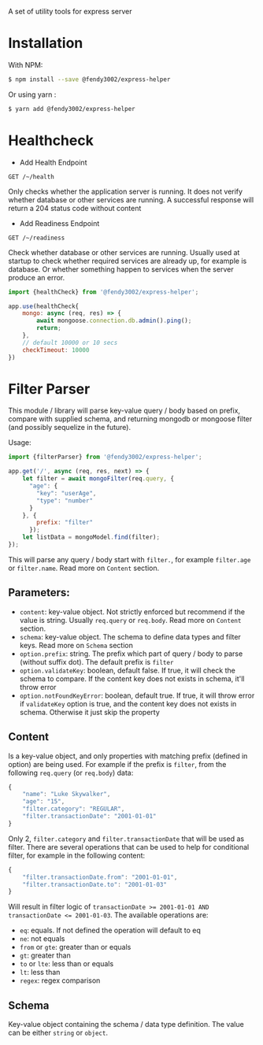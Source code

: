 A set of utility tools for express server

# Installation

With NPM: 

``` bash
$ npm install --save @fendy3002/express-helper
```

Or using yarn :

``` bash
$ yarn add @fendy3002/express-helper
```

# Healthcheck


* Add Health Endpoint

`GET /~/health`

Only checks whether the application server is running. It does not verify whether database or other services are running. A successful response will return a 204 status code without content

* Add Readiness Endpoint

`GET /~/readiness`

Check whether database or other services are running. Usually used at startup to check whether required services are already up, for example is database.
Or whether something happen to services when the server produce an error.

```javascript
import {healthCheck} from '@fendy3002/express-helper';

app.use(healthCheck{
    mongo: async (req, res) => {
        await mongoose.connection.db.admin().ping();
        return;
    },
    // default 10000 or 10 secs
    checkTimeout: 10000
})
```

# Filter Parser

This module / library will parse key-value query / body based on prefix, compare with supplied schema, and returning mongodb or mongoose filter (and possibly sequelize in the future).

Usage:
``` javascript
import {filterParser} from '@fendy3002/express-helper';

app.get('/', async (req, res, next) => {
    let filter = await mongoFilter(req.query, {
      "age": {
        "key": "userAge",
        "type": "number"
      }
    }, {
        prefix: "filter"
      });
    let listData = mongoModel.find(filter);
});
```

This will parse any query / body start with `filter.`, for example `filter.age` or `filter.name`. Read more on `Content` section.

## Parameters:

* `content`: key-value object. Not strictly enforced but recommend if the value is string. Usually `req.query` or `req.body`. Read more on `Content` section.
* `schema`: key-value object. The schema to define data types and filter keys. Read more on `Schema` section
* `option.prefix`: string. The prefix which part of query / body to parse (without suffix dot). The default prefix is `filter`
* `option.validateKey`: boolean, default false. If true, it will check the schema to compare. If the content key does not exists in schema, it'll throw error
* `option.notFoundKeyError`: boolean, default true. If true, it will throw error if `validateKey` option is true, and the content key does not exists in schema. Otherwise it just skip the property

## Content

Is a key-value object, and only properties with matching prefix (defined in option) are being used. For example if the prefix is `filter`, from the following `req.query` (or `req.body`) data:

``` javascript
{
    "name": "Luke Skywalker",
    "age": "15",
    "filter.category": "REGULAR",
    "filter.transactionDate": "2001-01-01"
}
```

Only 2, `filter.category` and `filter.transactionDate` that will be used as filter. There are several operations that can be used to help for conditional filter, for example in the following content:

``` javascript
{
    "filter.transactionDate.from": "2001-01-01",
    "filter.transactionDate.to": "2001-01-03"
}
```

Will result in filter logic of `transactionDate >= 2001-01-01 AND transactionDate <= 2001-01-03`. The available operations are:

* `eq`: equals. If not defined the operation will default to eq
* `ne`: not equals
* `from` or `gte`: greater than or equals
* `gt`: greater than
* `to` or `lte`: less than or equals
* `lt`: less than
* `regex`: regex comparison

## Schema

Key-value object containing the schema / data type definition. The value can be either `string` or `object`. 